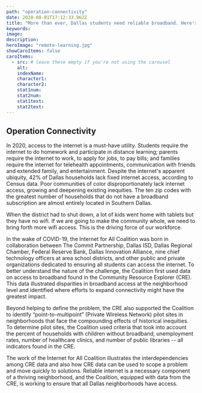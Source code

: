 ```yaml
---
path: "operation-connectivity"
date: 2020-08-01T17:12:33.962Z
title: "More than ever, Dallas students need reliable broadband. Here's how the CRE is helping."
keywords:
image: 
description:
heroImage: "remote-learning.jpg"
showCaroItems: false
caroItems:
  - src: # leave these empty if you're not using the carousel
    alt: 
    indexName: 
    character1: 
    character2: 
    stat1num: 
    stat2num: 
    stat1text: 
    stat2text:
---
```


## Operation Connectivity

In 2020, access to the internet is a must-have utility. Students require the internet to do homework and participate in distance learning; parents require the internet to work, to apply for jobs, to pay bills; and families require the internet for telehealth appointments, communication with friends and extended family, and entertainment. Despite the internet's apparent ubiquity, 42% of Dallas households lack fixed internet access, according to Census data. Poor communities of color disproportionately lack internet access, growing and deepening existing inequities. The ten zip codes with the greatest number of households that do not have a broadband subscription are almost entirely located in Southern Dallas.

<MdxQuote attribution="South Dallas resident">
  When the district had to shut down, a lot of kids went home with tablets but they have no wifi. If we are going to make the community whole, we need to bring forth more wifi access. This is the driving force of our workforce.
</MdxQuote>

In the wake of COVID-19, the Internet for All Coalition was born in collaboration between The Commit Partnership, Dallas ISD, Dallas Regional Chamber, Federal Reserve Bank, Dallas Innovation Alliance, nine chief technology officers at area school districts, and other public and private organizations dedicated to ensuring all students can access the internet. To better understand the nature of the challenge, the Coalition first used data on access to broadband found in the Community Resource Explorer (CRE). This data illustrated disparities in broadband access at the neighborhood level and identified where efforts to expand connectivity might have the greatest impact.

Beyond helping to define the problem, the CRE also supported the Coalition to identify “point-to-multipoint” (Private Wireless Network) pilot sites in neighborhoods that face the compounding effects of historical inequities. To determine pilot sites, the Coalition used criteria that took into account the percent of households with children without broadband, unemployment rates, number of healthcare clinics, and number of public libraries -- all indicators found in the CRE.

The work of the Internet for All Coalition illustrates the interdependencies among CRE data and also how CRE data can be used to scope a problem and move quickly to solutions. Reliable internet is a necessary component of a thriving neighborhood, and the Coalition, equipped with data from the CRE, is working to ensure that all Dallas neighborhoods have access.
